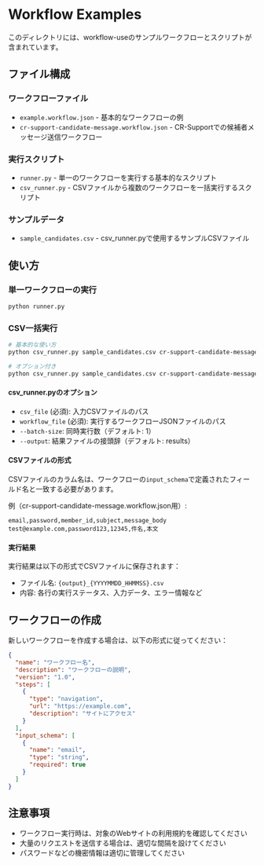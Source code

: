 # Workflow Examples

このディレクトリには、workflow-useのサンプルワークフローとスクリプトが含まれています。

## ファイル構成

### ワークフローファイル
- `example.workflow.json` - 基本的なワークフローの例
- `cr-support-candidate-message.workflow.json` - CR-Supportでの候補者メッセージ送信ワークフロー

### 実行スクリプト
- `runner.py` - 単一のワークフローを実行する基本的なスクリプト
- `csv_runner.py` - CSVファイルから複数のワークフローを一括実行するスクリプト

### サンプルデータ
- `sample_candidates.csv` - csv_runner.pyで使用するサンプルCSVファイル

## 使い方

### 単一ワークフローの実行

```bash
python runner.py
```

### CSV一括実行

```bash
# 基本的な使い方
python csv_runner.py sample_candidates.csv cr-support-candidate-message.workflow.json

# オプション付き
python csv_runner.py sample_candidates.csv cr-support-candidate-message.workflow.json --batch-size 3 --output results_cr_support
```

#### csv_runner.pyのオプション

- `csv_file` (必須): 入力CSVファイルのパス
- `workflow_file` (必須): 実行するワークフローJSONファイルのパス
- `--batch-size`: 同時実行数（デフォルト: 1）
- `--output`: 結果ファイルの接頭辞（デフォルト: results）

#### CSVファイルの形式

CSVファイルのカラム名は、ワークフローの`input_schema`で定義されたフィールド名と一致する必要があります。

例（cr-support-candidate-message.workflow.json用）:
```csv
email,password,member_id,subject,message_body
test@example.com,password123,12345,件名,本文
```

#### 実行結果

実行結果は以下の形式でCSVファイルに保存されます：
- ファイル名: `{output}_{YYYYMMDD_HHMMSS}.csv`
- 内容: 各行の実行ステータス、入力データ、エラー情報など

## ワークフローの作成

新しいワークフローを作成する場合は、以下の形式に従ってください：

```json
{
  "name": "ワークフロー名",
  "description": "ワークフローの説明",
  "version": "1.0",
  "steps": [
    {
      "type": "navigation",
      "url": "https://example.com",
      "description": "サイトにアクセス"
    }
  ],
  "input_schema": [
    {
      "name": "email",
      "type": "string",
      "required": true
    }
  ]
}
```

## 注意事項

- ワークフロー実行時は、対象のWebサイトの利用規約を確認してください
- 大量のリクエストを送信する場合は、適切な間隔を設けてください
- パスワードなどの機密情報は適切に管理してください